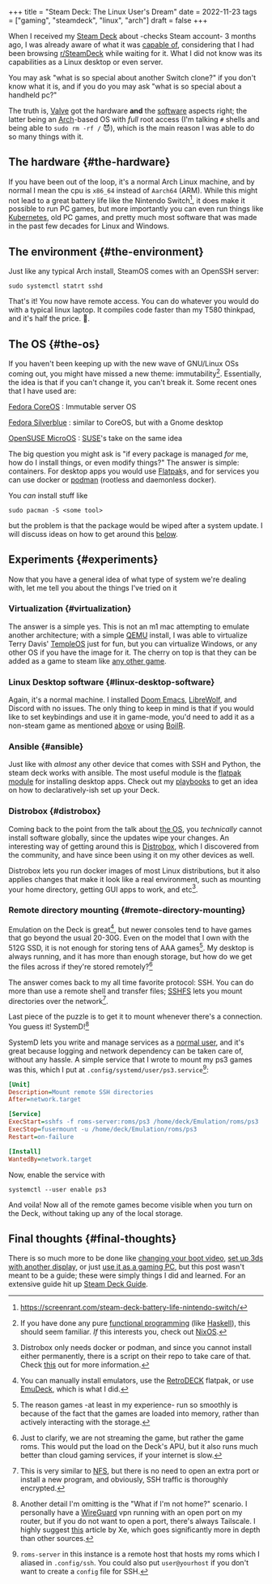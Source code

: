 +++
title = "Steam Deck: The Linux User's Dream"
date = 2022-11-23
tags = ["gaming", "steamdeck", "linux", "arch"]
draft = false
+++

When I received my [Steam Deck](https://www.steamdeck.com/) about -checks Steam account- 3 months
ago, I was already aware of what it was [capable of](https://www.steamdeck.com/en/tech), considering that I
had been browsing [r/SteamDeck](https://www.reddit.com/r/steamdeck) while waiting for it. What I did <span class="underline">not</span>
know was its capabilities as a Linux desktop or even server.

You may ask "what is so special about another Switch clone?" if you
don't know what it is, and if you do you may ask "what is so special
about a handheld pc?"

The truth is, [Valve](https://www.valvesoftware.com/en) got the hardware **and** the [software](https://en.wikipedia.org/wiki/SteamOS) aspects right;
the latter being an [Arch](https://archlinux.org/)-based OS with _full_ root access (I'm talking
`#` shells and being able to `sudo rm -rf /` 😈), which is the main reason I
was able to do so many things with it.


## The hardware {#the-hardware}

If you have been out of the loop, it's a normal Arch Linux machine,
and by normal I mean the cpu is `x86_64` instead of `Aarch64` (ARM). While
this might not lead to a great battery life like the Nintendo
Switch[^fn:1], it does make it possible to run PC games, but
more importantly you can even run things like [Kubernetes](https://www.reddit.com/r/homelab/comments/yg0alv/of_course_the_steam_deck_can_run_kubernetes/), old PC games,
and pretty much most software that was made in the past few decades
for Linux and Windows.


## The environment {#the-environment}

Just like any typical Arch install, SteamOS comes with an OpenSSH
server:

```shell
sudo systemctl statrt sshd
```

That's it! You now have remote access. You can do whatever you would
do with a typical linux laptop. It compiles code faster than my
T580 thinkpad, and it's half the price. 🙂.


## The OS {#the-os}

If you haven't been keeping up with the new wave of GNU/Linux OSs
coming out, you might have missed a new theme:
immutability[^fn:2]. Essentially, the idea is that if you can't change it,
you can't break it. Some recent ones that I have used are:

[Fedora CoreOS](https://getfedora.org/coreos/)
: Immutable server OS

[Fedora Silverblue](https://silverblue.fedoraproject.org/)
: similar to CoreOS, but with a Gnome desktop

[OpenSUSE MicroOS](https://microos.opensuse.org/)
: [SUSE](https://www.suse.com/)'s take on the same idea

The big question you might ask is "if every package is managed _for_ me,
how do I install things, or even modify things?" The answer is simple:
containers. For desktop apps you would use [Flatpak](https://www.flatpak.org/)s, and for services
you can use docker or [podman](https://podman.io/) (rootless and daemonless docker).

You _can_ install stuff like

```shell
sudo pacman -S <some tool>
```

but the problem is that the package would be wiped after a system
update. I will discuss ideas on how to get around this [below](#distrobox).


## Experiments {#experiments}

Now that you have a general idea of what type of system we're dealing
with, let me tell you about the things I've tried on it


### Virtualization {#virtualization}

The answer is a simple yes. This is not an m1 mac attempting to
emulate another architecture; with a simple [QEMU](https://wiki.archlinux.org/title/QEMU) install, I was able
to virtualize Terry Davis' [TempleOS](https://templeos.org/) just for fun, but you can
virtualize Windows, or any other OS if you have the image for it. The
cherry on top is that they can be added as a game to steam like [any
other game](https://steamcommunity.com/sharedfiles/filedetails/?id=156644206).


### Linux Desktop software {#linux-desktop-software}

Again, it's a normal machine. I installed [Doom Emacs](https://github.com/doomemacs/doomemacs), [LibreWolf](https://librewolf.net/), and
Discord with no issues. The only thing to keep in mind is that if you
would like to set keybindings and use it in game-mode, you'd need to
add it as a non-steam game as mentioned [above](#virtualization) or using [BoilR](https://github.com/PhilipK/BoilR).


### Ansible {#ansible}

Just like with _almost_ any other device that comes with SSH and Python,
the steam deck works with ansible. The most useful module is the
[flatpak module](https://docs.ansible.com/ansible/latest/collections/community/general/flatpak_module.html) for installing desktop apps. Check out my [playbooks](https://github.com/Arian-D/steam-deck-setup) to
get an idea on how to declaratively-ish set up your Deck.


### Distrobox {#distrobox}

Coming back to the point from the talk about [the OS](#the-os), you _technically_
cannot install software globally, since the updates wipe your
changes. An interesting way of getting around this is [Distrobox](https://distrobox.privatedns.org/), which
I discovered from the community, and have since been using it on my
other devices as well.

Distrobox lets you run docker images of most Linux distributions, but
it also applies changes that make it look like a real environment,
such as mounting your home directory, getting GUI apps to work, and
etc[^fn:3].


### Remote directory mounting {#remote-directory-mounting}

Emulation on the Deck is great[^fn:4], but newer consoles tend to have games
that go beyond the usual 20-30G. Even on the model that I own with the
512G SSD, it is not enough for storing tens of AAA games[^fn:5]. My desktop
is always running, and it has more than enough storage, but how do we
get the files across if they're stored remotely?[^fn:6]

The answer comes back to my all time favorite protocol: SSH. You can
do more than use a remote shell and transfer files; [SSHFS](https://www.redhat.com/sysadmin/sshfs) lets you
mount directories over the network[^fn:7].

Last piece of the puzzle is to get it to mount whenever there's a
connection. You guess it! SystemD![^fn:8]

SystemD lets you write and manage services as a [normal user](https://wiki.archlinux.org/title/Systemd/User), and it's
great because logging and network dependency can be taken care of,
without any hassle. A simple service that I wrote to mount my ps3
games was this, which I put at `.config/systemd/user/ps3.service`[^fn:9]:

```cfg
[Unit]
Description=Mount remote SSH directories
After=network.target

[Service]
ExecStart=sshfs -f roms-server:roms/ps3 /home/deck/Emulation/roms/ps3
ExecStop=fusermount -u /home/deck/Emulation/roms/ps3
Restart=on-failure

[Install]
WantedBy=network.target
```

Now, enable the service with

```shell
systemctl --user enable ps3
```

And voila! Now all of the remote games become visible when you turn on
the Deck, without taking up any of the local storage.


## Final thoughts {#final-thoughts}

There is so much more to be done like [changing your boot video](https://steamdeckrepo.com/), [set up
3ds with another display](https://www.reddit.com/r/SteamDeck/comments/xiw6hc/dual_screen_camera_monitor_setup_w_minor_update/), or just [use it as a gaming PC](https://www.youtube.com/watch?v=ue0A2Sxr5Fc), but this post
wasn't meant to be a guide; these were simply things I did and learned. For
an extensive guide hit up [Steam Deck Guide](https://github.com/mikeroyal/Steam-Deck-Guide).

[^fn:1]: <https://screenrant.com/steam-deck-battery-life-nintendo-switch/>
[^fn:2]: If you have done any pure [functional programming](https://en.wikipedia.org/wiki/Functional_programming) (like
    [Haskell](https://www.haskell.org/)), this should seem familiar. _If_ this interests you, check out [NixOS](https://nixos.org/).
[^fn:3]: Distrobox only needs docker or podman, and since you cannot
    install either permanently, there is a script on their repo to take
    care of that. Check [this](https://github.com/89luca89/distrobox/blob/main/docs/posts/install_rootless.md) out for more information.
[^fn:4]: You can manually install emulators, use the [RetroDECK](http://retrodeck.net/)
    flatpak, or use [EmuDeck](https://www.emudeck.com/), which is what I did.
[^fn:5]: The reason games -at least in my experience- run so
    smoothly is because of the fact that the games are loaded into memory,
    rather than actively interacting with the storage.
[^fn:6]: Just to clarify, we are not streaming the game, but rather
    the game roms. This would put the load on the Deck's APU, but it also
    runs much better than cloud gaming services, if your internet is slow.
[^fn:7]: This is very similar to [NFS](https://en.wikipedia.org/wiki/Network_File_System), but there is no need to open
    an extra port or install a new program, and obviously, SSH traffic is
    thoroughly encrypted.
[^fn:8]: Another detail I'm omitting is the "What if I'm not
    home?" scenario. I personally have a [WireGuard](https://docs.linuxserver.io/images/docker-wireguard) vpn running with an
    open port on my router, but if you do <span class="underline">not</span> want to open a port, there's
    always Tailscale. I highly suggest [this](https://tailscale.com/blog/steam-deck/) article by Xe, which goes
    significantly more in depth than other sources.
[^fn:9]: `roms-server` in this instance is a remote host that hosts my
    roms which I aliased in `.config/ssh`. You could also put
    `user@yourhost` if you don't want to create a `config` file for SSH.